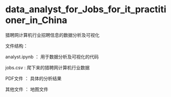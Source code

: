 # data_analyst_for_Jobs_for_it_practitioner_in_China
猎聘网计算机行业招聘信息的数据分析及可视化

文件结构：

analyst.ipynb ： 用于数据分析及可视化的代码

jobs.csv : 爬下来的猎聘网计算机行业数据

PDF文件 ： 具体的分析结果

其他文件 ： 地图文件
